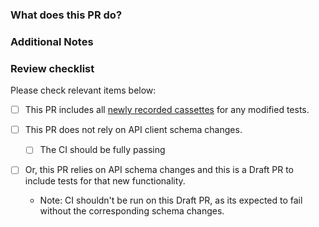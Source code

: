 <!--
** Requirements for Contributing to this repository **

* Fill out the template below. Any pull request that does not include enough information to be reviewed in a timely 
manner may be closed at the maintainers' discretion.
* After you create the pull request, all status checks must be pass before a maintainer reviews your contribution. 
For more details, please see [CONTRIBUTING](/CONTRIBUTING.md).
-->

### What does this PR do?

<!--

What inspired you to submit this pull request?
Link to the issue describing the bug that you're fixing.

If there is not yet an issue for your bug, please open a new issue and then link to that issue in your pull request.
Note: In some cases, one person's "bug" is another person's "feature." 
If the pull request does not address an existing issue with the "bug" label, the maintainers have the final say on whether the current behavior is a bug.

We must be able to understand the design of your change from this description.
If we can't get a good idea of what the code will be doing from the description here, the pull request may be closed at the maintainers' discretion.
Keep in mind that the maintainer reviewing this PR may not be familiar with or have worked with the code here recently, so please walk us through the concepts.

-->

### Additional Notes

<!-- Anything else we should know when reviewing? -->

### Review checklist
Please check relevant items below:
- [ ] This PR includes all [newly recorded cassettes](/DEVELOPMENT.md) for any modified tests.


- [ ] This PR does not rely on API client schema changes.
    - [ ] The CI should be fully passing
- [ ] Or, this PR relies on API schema changes and this is a Draft PR to include tests for that new functionality.
  - Note: CI shouldn't be run on this Draft PR, as its expected to fail without the corresponding schema changes. 